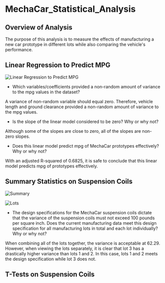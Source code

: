 # MechaCar_Statistical_Analysis

## Overview of Analysis

The purpose of this analysis is to measure the effects of manufacturing a new car prototype in different lots while also comparing the vehicle's performance.

## Linear Regression to Predict MPG 

![Linear Regression to Predict MPG](https://user-images.githubusercontent.com/110862261/203677062-45dba769-d11b-4538-98af-974c3070567f.PNG)

* Which variables/coefficients provided a non-random amount of variance to the mpg values in the dataset?

A variance of non-random variable should equal zero. Therefore, vehicle length and ground clearance provided a non-random amount of variance to the mpg values.

* Is the slope of the linear model considered to be zero? Why or why not?

Although some of the slopes are close to zero, all of the slopes are non-zero slopes.

* Does this linear model predict mpg of MechaCar prototypes effectively? Why or why not?

With an adjusted R-squared of 0.6825, it is safe to conclude that this linear model predicts mpg of prototypes effectively. 

## Summary Statistics on Suspension Coils

![Summary](https://user-images.githubusercontent.com/110862261/203678610-3f6c96de-6222-463a-ab5a-8de64da942b9.PNG)

![Lots](https://user-images.githubusercontent.com/110862261/203678638-455c94fa-fb94-43dd-a744-383cefc2a822.PNG)

* The design specifications for the MechaCar suspension coils dictate that the variance of the suspension coils must not exceed 100 pounds per square inch. Does the current manufacturing data meet this design specification for all manufacturing lots in total and each lot individually? Why or why not?

When combining all of the lots together, the variance is acceptable at 62.29. However, when viewing the lots separately, it is clear that lot 3 has a drastically higher variance than lots 1 and 2. In this case, lots 1 and 2 meets the design specification while lot 3 does not.

## T-Tests on Suspension Coils

